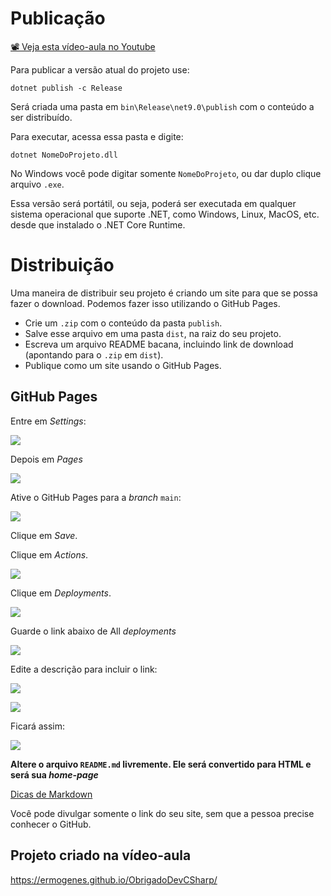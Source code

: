 # Publicação

[📽 Veja esta vídeo-aula no Youtube](https://youtu.be/k_pH9sWxyTc)

Para publicar a versão atual do projeto use:

```
dotnet publish -c Release
```

Será criada uma pasta em `bin\Release\net9.0\publish` com o conteúdo a ser distribuído.

Para executar, acessa essa pasta e digite:

```
dotnet NomeDoProjeto.dll
```

No Windows você pode digitar somente `NomeDoProjeto`, ou dar duplo clique arquivo `.exe`.

Essa versão será portátil, ou seja, poderá ser executada em qualquer sistema operacional que suporte .NET, como Windows, Linux, MacOS, etc. desde que instalado o .NET Core Runtime.

# Distribuição

Uma maneira de distribuir seu projeto é criando um site para que se possa fazer o download. Podemos fazer isso utilizando o GitHub Pages.

* Crie um `.zip` com o conteúdo da pasta `publish`.
* Salve esse arquivo em uma pasta `dist`, na raiz do seu projeto.
* Escreva um arquivo README bacana, incluindo link de download (apontando para o `.zip` em `dist`).
* Publique como um site usando o GitHub Pages.

## GitHub Pages

Entre em _Settings_:

![](publish000066.png)

Depois em _Pages_

![](publish000077.png)

Ative o GitHub Pages para a _branch_ `main`:

![](publish000067.png)

Clique em _Save_. 

Clique em _Actions_.

![](publish000068.png)

Clique em _Deployments_.

![](publish000069.png)

Guarde o link abaixo de All _deployments_

![](publish000070.png)

Edite a descrição para incluir o link:

![](publish000071.png)

![](publish000072.png)

Ficará assim:

![](publish000073.png)

**Altere o arquivo `README.md` livremente. Ele será convertido para HTML e será sua _home-page_**

[Dicas de Markdown](https://docs.github.com/pt/get-started/writing-on-github/getting-started-with-writing-and-formatting-on-github/basic-writing-and-formatting-syntax)

Você pode divulgar somente o link do seu site, sem que a pessoa precise conhecer o GitHub.

## Projeto criado na vídeo-aula

https://ermogenes.github.io/ObrigadoDevCSharp/
